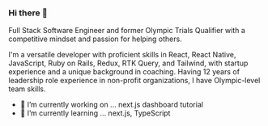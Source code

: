 ### Hi there 👋
Full Stack Software Engineer and former Olympic Trials Qualifier with a competitive mindset and passion for helping others.

I'm a versatile developer with proficient skills in React, React Native, JavaScript, Ruby on Rails, Redux, RTK Query, and Tailwind, with startup experience and a unique background in coaching.  Having 12 years of leadership role experience in non-profit organizations, I have Olympic-level team skills.  

- 🔭 I’m currently working on ... next.js dashboard tutorial
- 🌱 I’m currently learning ... next.js, TypeScript
<!--
**knielsen24/knielsen24** is a ✨ _special_ ✨ repository because its `README.md` (this file) appears on your GitHub profile.

Here are some ideas to get you started:


- 👯 I’m looking to collaborate on ...
- 🤔 I’m looking for help with ...
- 💬 Ask me about ...
- 📫 How to reach me: ...
- 😄 Pronouns: ...
- ⚡ Fun fact: ...
-->
